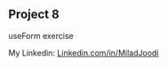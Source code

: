 ## Project 8
useForm exercise
   

My Linkedin: [Linkedin.com/in/MiladJoodi](https://www.linkedin.com/in/MiladJoodi/)  

